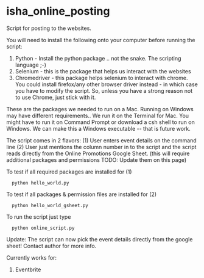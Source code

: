 # isha_online_posting
Script for posting to the websites.

You will need to install the following onto your computer before running the script:
  1. Python - Install the python package .. not the snake. The scripting language ;-)
  2. Selenium - this is the package that helps us interact with the websites
  3. Chromedriver - this package helps selenium to interact with chrome. You could install firefox/any other browser driver instead - in which case you have to modify the script. So, unless you have a strong reason not to use Chrome, just stick with it.
  
  These are the packages we needed to run on a Mac. Running on Windows may have different requirements..
  We run it on the Terminal for Mac. You might have to run it on Command Prompt or download a csh shell to run on Windows. We can make this a Windows executable -- that is future work.
  
  The script comes in 2 flavors: (1) User enters event details on the command line (2) User just mentions the column number in to the script and the script reads directly from the Online Promotions Google Sheet. (this will require additional packages and permissions TODO: Update them on this page)
  
  To test if all required packages are installed for (1)
  
      python hello_world.py
      
  To test if all packages & permission files are installed for (2)
  
      python hello_world_gsheet.py
      
  To run the script just type 
  
      python online_script.py


Update:
The script can now pick the event details directly from the google sheet! Contact author for more info.

Currently works for:
1. Eventbrite
